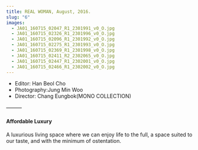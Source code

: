 ```yaml
---
title: REAL WOMAN, August, 2016.
slug: "6"
images:
  - JA01_160715_02047_R1_2301991_v0_O.jpg
  - JA01_160715_02326_R1_2301996_v0_O.jpg
  - JA01_160715_02096_R1_2301992_v0_O.jpg
  - JA01_160715_02275_R1_2301993_v0_O.jpg
  - JA01_160715_02369_R1_2301998_v0_O.jpg
  - JA01_160715_02411_R2_2302065_v0_O.jpg
  - JA01_160715_02447_R1_2302001_v0_O.jpg
  - JA01_160715_02466_R1_2302002_v0_O.jpg
---
```


* Editor: Han Beol Cho
* Photography:Jung Min Woo
* Director: Chang Eungbok(MONO COLLECTION)

&mdash;&mdash;&mdash;

#### Affordable Luxury

A luxurious living space where  we can enjoy life  to the full, a space suited to our taste, and with the minimum of ostentation.
